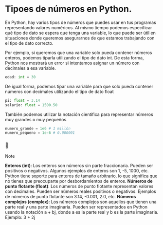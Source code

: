 # Tipoes de números en Python.

En Python, hay varios tipos de números que puedes usar en tus programas representando valores numéricos. Al mismo tiempo podemos especificar qué tipo de 
dato se espera que tenga una variable, lo que puede ser útil en situaciones donde queremos asegurarnos de que estamos trabajando con el tipo de dato correcto.

Por ejemplo, si queremos que una variable solo pueda contener números enteros, podemos tiparla utilizando el tipo de dato int. De esta forma, Python nos 
mostrará un error si intentamos asignar un número con decimales a esa variable.

```python
edad: int = 30
```
De igual forma, podemos tipar una variable para que solo pueda contener números con decimales utilizando el tipo de dato float

```python
pi: float = 3.14
salario: float = 1500.50
```
También podemos utilizar la notación científica para representar números muy grandes o muy pequeños.

```python
numero_grande = 1e6 # 1 millón
numero_pequeno = 1e-6 # 0.000001
```
### :loudspeaker:
> [!NOTE]
> **Enteros (int)**: Los enteros son números sin parte fraccionaria. Pueden ser positivos o negativos. Algunos ejemplos de enteros son 1, -5, 1000, etc. 
> Python tiene soporte para enteros de tamaño arbitrario, lo que significa que no tienes que preocuparte por desbordamientos de enteros.
> **Números de punto flotante (float)**: Los números de punto flotante representan valores con decimales. Pueden ser números reales positivos o negativos.
> Ejemplos de números de punto flotante son 3.14, -0.001, 2.0, etc.
>**Números complejos (complex)**: Los números complejos son aquellos que tienen una parte real y una parte imaginaria. Pueden ser representados en Python
> usando la notación a + bj, donde a es la parte real y b es la parte imaginaria. Ejemplo: 3 + 2j
